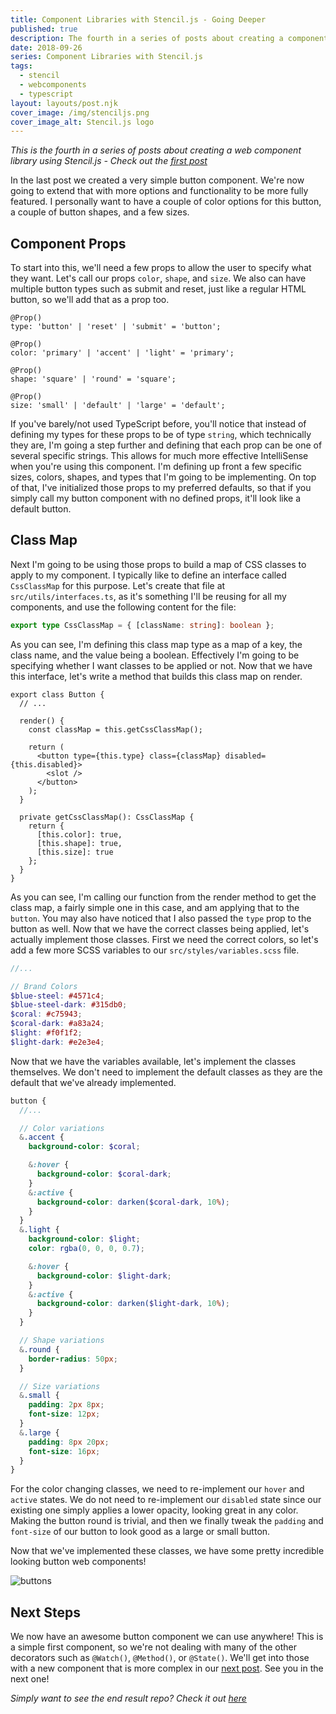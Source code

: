 ```yaml
---
title: Component Libraries with Stencil.js - Going Deeper
published: true
description: The fourth in a series of posts about creating a component library using Stencil.js
date: 2018-09-26
series: Component Libraries with Stencil.js
tags:
  - stencil
  - webcomponents
  - typescript
layout: layouts/post.njk
cover_image: /img/stenciljs.png
cover_image_alt: Stencil.js logo
---
```


_This is the fourth in a series of posts about creating a web component library using Stencil.js - Check out the [first post](/posts/about-stencil)_

In the last post we created a very simple button component. We're now going to extend that with more options and functionality to be more fully featured. I personally want to have a couple of color options for this button, a couple of button shapes, and a few sizes.

## Component Props

To start into this, we'll need a few props to allow the user to specify what they want. Let's call our props `color`, `shape`, and `size`. We also can have multiple button types such as submit and reset, just like a regular HTML button, so we'll add that as a prop too.

```tsx
@Prop()
type: 'button' | 'reset' | 'submit' = 'button';

@Prop()
color: 'primary' | 'accent' | 'light' = 'primary';

@Prop()
shape: 'square' | 'round' = 'square';

@Prop()
size: 'small' | 'default' | 'large' = 'default';
```

If you've barely/not used TypeScript before, you'll notice that instead of defining my types for these props to be of type `string`, which technically they are, I'm going a step further and defining that each prop can be one of several specific strings. This allows for much more effective IntelliSense when you're using this component. I'm defining up front a few specific sizes, colors, shapes, and types that I'm going to be implementing. On top of that, I've initialized those props to my preferred defaults, so that if you simply call my button component with no defined props, it'll look like a default button.

## Class Map

Next I'm going to be using those props to build a map of CSS classes to apply to my component. I typically like to define an interface called `CssClassMap` for this purpose. Let's create that file at `src/utils/interfaces.ts`, as it's something I'll be reusing for all my components, and use the following content for the file:

```typescript
export type CssClassMap = { [className: string]: boolean };
```

As you can see, I'm defining this class map type as a map of a key, the class name, and the value being a boolean. Effectively I'm going to be specifying whether I want classes to be applied or not. Now that we have this interface, let's write a method that builds this class map on render.

```tsx
export class Button {
  // ...

  render() {
    const classMap = this.getCssClassMap();

    return (
      <button type={this.type} class={classMap} disabled={this.disabled}>
        <slot />
      </button>
    );
  }

  private getCssClassMap(): CssClassMap {
    return {
      [this.color]: true,
      [this.shape]: true,
      [this.size]: true
    };
  }
}
```

As you can see, I'm calling our function from the render method to get the class map, a fairly simple one in this case, and am applying that to the `button`. You may also have noticed that I also passed the `type` prop to the button as well. Now that we have the correct classes being applied, let's actually implement those classes. First we need the correct colors, so let's add a few more SCSS variables to our `src/styles/variables.scss` file.

```scss
//...

// Brand Colors
$blue-steel: #4571c4;
$blue-steel-dark: #315db0;
$coral: #c75943;
$coral-dark: #a83a24;
$light: #f0f1f2;
$light-dark: #e2e3e4;
```

Now that we have the variables available, let's implement the classes themselves. We don't need to implement the default classes as they are the default that we've already implemented.

```scss
button {
  //...

  // Color variations
  &.accent {
    background-color: $coral;

    &:hover {
      background-color: $coral-dark;
    }
    &:active {
      background-color: darken($coral-dark, 10%);
    }
  }
  &.light {
    background-color: $light;
    color: rgba(0, 0, 0, 0.7);

    &:hover {
      background-color: $light-dark;
    }
    &:active {
      background-color: darken($light-dark, 10%);
    }
  }

  // Shape variations
  &.round {
    border-radius: 50px;
  }

  // Size variations
  &.small {
    padding: 2px 8px;
    font-size: 12px;
  }
  &.large {
    padding: 8px 20px;
    font-size: 16px;
  }
}
```

For the color changing classes, we need to re-implement our `hover` and `active` states. We do not need to re-implement our `disabled` state since our existing one simply applies a lower opacity, looking great in any color. Making the button round is trivial, and then we finally tweak the `padding` and `font-size` of our button to look good as a large or small button.

Now that we've implemented these classes, we have some pretty incredible looking button web components!

![buttons](https://thepracticaldev.s3.amazonaws.com/i/m0yrzxl4jfk994sj6a7b.png)

## Next Steps

We now have an awesome button component we can use anywhere! This is a simple first component, so we're not dealing with many of the other decorators such as `@Watch()`, `@Method()`, or `@State()`. We'll get into those with a new component that is more complex in our [next post](/posts/stencil-decorators). See you in the next one!

_Simply want to see the end result repo? Check it out [here](https://github.com/johnbwoodruff/mountain-ui)_
